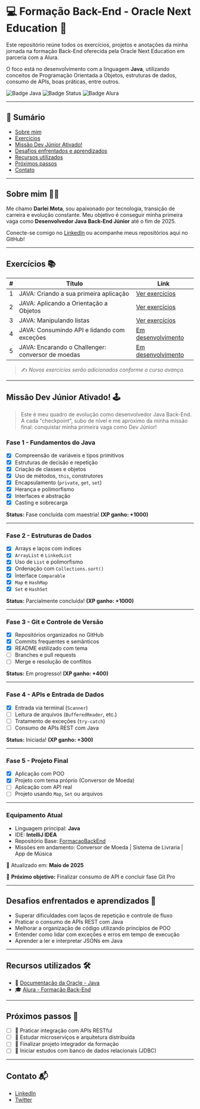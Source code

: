 # 💻 Formação Back-End - Oracle Next Education 🚀

Este repositório reúne todos os exercícios, projetos e anotações da minha jornada na formação Back-End oferecida pela Oracle Next Education em parceria com a Alura.

O foco está no desenvolvimento com a linguagem **Java**, utilizando conceitos de Programação Orientada a Objetos, estruturas de dados, consumo de APIs, boas práticas, entre outros.

![Badge Java](https://img.shields.io/badge/Java-%23ED8B00.svg?style=for-the-badge&logo=java&logoColor=white)
![Badge Status](https://img.shields.io/badge/Status-Em%20Desenvolvimento-yellow?style=for-the-badge)
![Badge Alura](https://img.shields.io/badge/Powered%20by-Alura-blue?style=for-the-badge)

---

## 📑 Sumário

- [Sobre mim](##sobre-mim)
- [Exercícios](#exercícios)
- [Missão Dev Júnior Ativado!](#missão-dev-júnior-ativado)
- [Desafios enfrentados e aprendizados](#desafios-enfrentados-e-aprendizados)
- [Recursos utilizados](#recursos-utilizados)
- [Próximos passos](#próximos-passos)
- [Contato](#contato)

---

## Sobre mim 👨‍💻

Me chamo **Darlei Mota**, sou apaixonado por tecnologia, transição de carreira e evolução constante. Meu objetivo é conseguir minha primeira vaga como **Desenvolvedor Java Back-End Júnior** até o fim de 2025.

Conecte-se comigo no [LinkedIn](https://www.linkedin.com/in/darleimota/) ou acompanhe meus repositórios aqui no GitHub!

---

## Exercícios 📚

| # | Título | Link |
|--|--------|------|
| 1 | JAVA: Criando a sua primeira aplicação | [Ver exercícios](https://github.com/DarleiMota/BackEndStage1) |
| 2 | JAVA: Aplicando a Orientação a Objetos | [Ver exercícios](https://github.com/DarleiMota/BackEndStage2) |
| 3 | JAVA: Manipulando listas| [Ver exercícios](https://github.com/DarleiMota/BackEndStage3) |
| 4 | JAVA: Consumindo API e lidando com exceções |[Em desenvolvimento](./03-listas-e-api) |
| 5 | JAVA: Encarando o Challenger: conversor de moedas | [Em desenvolvimento](./04-conversor-moedas) |

> ✍️ *Novos exercícios serão adicionados conforme o curso avança.*

---

## Missão Dev Júnior Ativado! 🕹️

> Este é meu quadro de evolução como desenvolvedor Java Back-End. A cada "checkpoint", subo de nível e me aproximo da minha missão final: conquistar minha primeira vaga como Dev Júnior!

### Fase 1 - Fundamentos do Java  
- [x] Compreensão de variáveis e tipos primitivos  
- [x] Estruturas de decisão e repetição  
- [x] Criação de classes e objetos  
- [x] Uso de métodos, `this`, construtores  
- [x] Encapsulamento (`private`, `get`, `set`)  
- [x] Herança e polimorfismo  
- [x] Interfaces e abstração  
- [x] Casting e sobrecarga  

**Status:** Fase concluída com maestria! **(XP ganho: +1000)**

---

### Fase 2 - Estruturas de Dados  
- [x] Arrays e laços com índices  
- [x] `ArrayList` e `LinkedList`  
- [x] Uso de `List` e polimorfismo  
- [x] Ordenação com `Collections.sort()`  
- [x] Interface `Comparable`  
- [x] `Map` e `HashMap`  
- [x] `Set` e `HashSet`

**Status:** Parcialmente concluída! **(XP ganho: +1000)**

---

### Fase 3 - Git e Controle de Versão  
- [x] Repositórios organizados no GitHub  
- [x] Commits frequentes e semânticos  
- [x] README estilizado com tema 
- [ ] Branches e pull requests  
- [ ] Merge e resolução de conflitos

**Status:** Em progresso! **(XP ganho: +400)**

---

### Fase 4 - APIs e Entrada de Dados  
- [x] Entrada via terminal (`Scanner`)  
- [ ] Leitura de arquivos (`BufferedReader`, etc.)  
- [ ] Tratamento de exceções (`try-catch`)  
- [ ] Consumo de APIs REST com Java

**Status:** Iniciada! **(XP ganho: +300)**

---

### Fase 5 - Projeto Final  
- [x] Aplicação com POO  
- [x] Projeto com tema próprio (Conversor de Moeda)  
- [ ] Aplicação com API real  
- [ ] Projeto usando `Map`, `Set` ou arquivos

---

### Equipamento Atual  
- Linguagem principal: **Java**  
- IDE: **IntelliJ IDEA**  
- Repositório Base: [FormacaoBackEnd](https://github.com/DarleiMota/FormacaoBackEnd)  
- Missões em andamento: Conversor de Moeda | Sistema de Livraria | App de Música

📆 Atualizado em: **Maio de 2025**

🎯 **Próximo objetivo:** Finalizar consumo de API e concluir fase Git Pro

---

## Desafios enfrentados e aprendizados 🧠

- Superar dificuldades com laços de repetição e controle de fluxo
- Praticar o consumo de APIs REST com Java
- Melhorar a organização de código utilizando princípios de POO
- Entender como lidar com exceções e erros em tempo de execução
- Aprender a ler e interpretar JSONs em Java

---

## Recursos utilizados 🛠️

- 📘 [Documentação da Oracle - Java](https://docs.oracle.com/javase/8/docs/)
- 🎓 [Alura - Formação Back-End](https://www.alura.com.br)

---

## Próximos passos 🚀

- [ ] 📡 Praticar integração com APIs RESTful
- [ ] 🧱 Estudar microserviços e arquitetura distribuída
- [ ] 🧩 Finalizar projeto integrador da formação
- [ ] 💾 Iniciar estudos com banco de dados relacionais (JDBC)

---

## Contato 📬

- [LinkedIn](https://www.linkedin.com/in/darleimota)
- [Twitter](https://twitter.com/darleimota)

